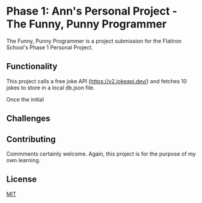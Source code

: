 # Phase 1: Ann's Personal Project - The Funny, Punny Programmer

The Funny, Punny Programmer is a project submission for the Flatiron School's Phase 1 Personal Project.

## Functionality

This project calls a free joke API (https://v2.jokeapi.dev/) and fetches 10 jokes to store in
a local db.json file.

Once the initial 

## Challenges


## Contributing

Commments certainly welcome. Again, this project is for the purpose of my own learning.

## License

[MIT](https://choosealicense.com/licenses/mit/)